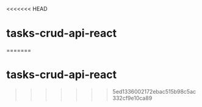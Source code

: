 <<<<<<< HEAD
# tasks-crud-api-react
=======
# tasks-crud-api-react
>>>>>>> 5ed1336002172ebac515b98c5ac332cf9e10ca89
